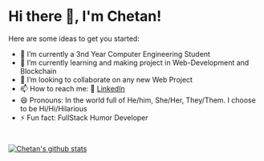 # Hi there 👋, I'm Chetan!


<!--**chetannverma/chetannverma** is a ✨ _special_ ✨ repository because its `README.md` (this file) appears on your GitHub profile. -->

Here are some ideas to get you started:

- 🔭 I’m currently a 3nd Year Computer Engineering Student
- 🌱 I’m currently learning and making project in Web-Development and Blockchain
- 👯 I’m looking to collaborate on any new Web Project
- 📫 How to reach me: 
         🏢 [LinkedIn](https://www.linkedin.com/in/chetan-verma-471b3010a/)
- 😄 Pronouns: In the world full of He/him, She/Her, They/Them. I choose to be Hi/Hi/Hilarious
- ⚡ Fun fact: FullStack Humor Developer

#
[![Chetan's github stats](https://github-readme-stats.vercel.app/api?username=chetannverma&count_private=true&show_icons=true&theme=radical&hide_rank=false)](https://github.com/chetannverma/github-readme-stats)

